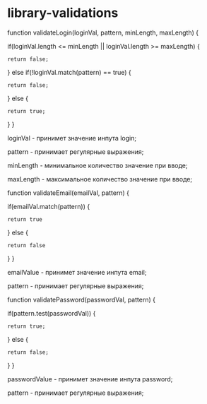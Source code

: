 # library-validations


function validateLogin(loginVal, pattern, minLength, maxLength) {
  
  if(loginVal.length <= minLength || loginVal.length >= maxLength) {
   
    return false;

  } else if(!loginVal.match(pattern) == true) {
    
    return false;

  } else {
    
    return true;
  }
}

loginVal - принимет значение инпута login;

pattern - принимает регулярные выражения;

minLength - минимальное количество значение при вводе;

maxLength - максимальное количество значение при вводе;


function validateEmail(emailVal, pattern) {
 
  if(emailVal.match(pattern)) {
   
    return true

  } else {

    return false

  }
}

emailValue - принимет значение инпута email;

pattern - принимает регулярные выражения;

function validatePassword(passwordVal, pattern) {
 
  if(pattern.test(passwordVal)) {
   
    return true;

  } else {

    return false;

  }
}

passwordValue - принимет значение инпута password;

pattern - принимает регулярные выражения;
